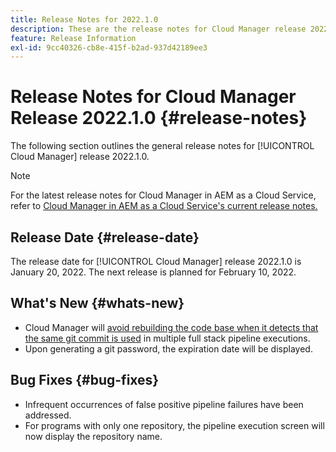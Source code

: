 ```yaml
---
title: Release Notes for 2022.1.0
description: These are the release notes for Cloud Manager release 2022.1.0.
feature: Release Information
exl-id: 9cc40326-cb8e-415f-b2ad-937d42189ee3
---
```

# Release Notes for Cloud Manager Release 2022.1.0 {#release-notes}

The following section outlines the general release notes for [!UICONTROL Cloud Manager] release 2022.1.0.

>[!NOTE]
>
>For the latest release notes for Cloud Manager in AEM as a Cloud Service, refer to [Cloud Manager in AEM as a Cloud Service's current release notes.](https://experienceleague.adobe.com/docs/experience-manager-cloud-service/content/implementing/using-cloud-manager/release-notes-cloud-manager/release-notes-cm-current.html)

## Release Date {#release-date}

The release date for [!UICONTROL Cloud Manager] release 2022.1.0 is January 20, 2022. The next release is planned for  February 10, 2022.

## What's New {#whats-new}

* Cloud Manager will [avoid rebuilding the code base when it detects that the same git commit is used](/help/getting-started/project-setup.md#build-artifact-reuse) in multiple full stack pipeline executions.
* Upon generating a git password, the expiration date will be displayed.

## Bug Fixes {#bug-fixes}

* Infrequent occurrences of false positive pipeline failures have been addressed.
* For programs with only one repository, the pipeline execution screen will now display the repository name.
